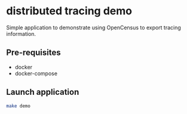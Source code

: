 # distributed tracing demo
Simple application to demonstrate using OpenCensus to export tracing information.

## Pre-requisites
* docker
* docker-compose

## Launch application
```bash
make demo
```
